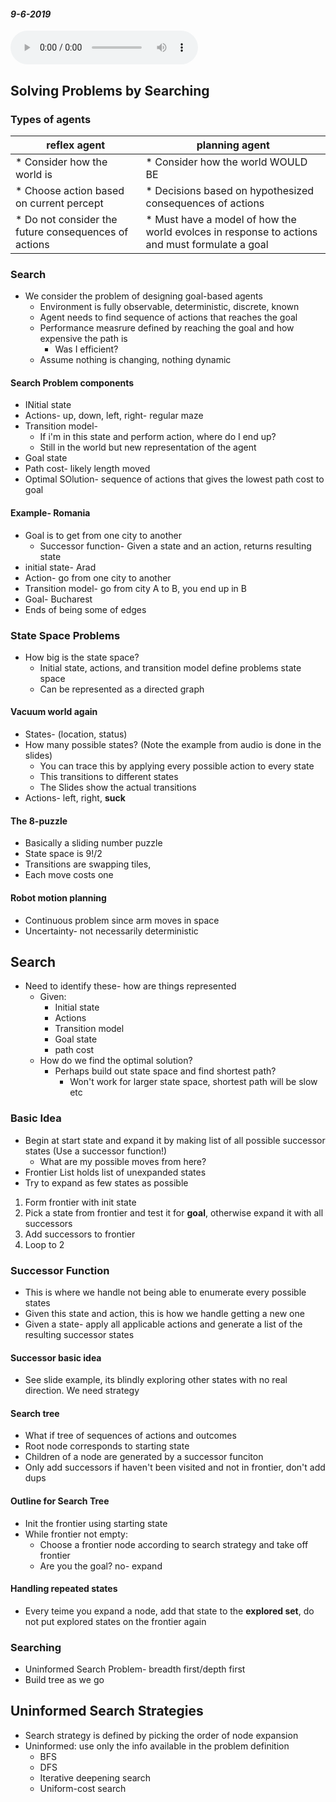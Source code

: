 #### _9-6-2019_
<audio controls>
  <source src="/Audio/450-9-6-2019.mp3" type="audio/mpeg">
Your browser does not support the audio element. 
</audio>



## Solving Problems by Searching
### Types of agents
| reflex agent | planning agent |
| --- | --- | 
| * Consider how the world is | * Consider how the world WOULD BE |
| * Choose action based on current percept | * Decisions based on hypothesized consequences of actions | 
| * Do not consider the future consequences of actions | * Must have a model of how the world evolces in response to actions and must formulate a goal | 

### Search
* We consider the problem of designing goal-based agents    
    * Environment is fully observable, deterministic, discrete, known 
    * Agent needs to find sequence of actions that reaches the goal
    * Performance measrure defined by reaching the goal and how expensive the path is
        * Was I efficient?
    * Assume nothing is changing, nothing dynamic
#### Search Problem components
* INitial state
* Actions- up, down, left, right- regular maze 
* Transition model- 
    * If i'm in this state and perform action, where do I end up? 
    * Still in the world but new representation of the agent 
* Goal state
* Path cost- likely length moved 
* Optimal SOlution- sequence of actions that gives the lowest path cost to goal 

#### Example- Romania
* Goal is to get from one city to another
    * Successor function- Given a state and an action, returns resulting state
* initial state- Arad
* Action- go from one city to another
* Transition model- go from city A to B, you end up in B
* Goal- Bucharest
* Ends of being some of edges

### State Space Problems
* How big is the state space? 
    * Initial state, actions, and transition model define problems state space
    * Can be represented as a directed graph
#### Vacuum world again
* States- (location, status) 
* How many possible states? (Note the example from audio is done in the slides)
    * You can trace this by applying every possible action to every state
    * This transitions to different states
    * The Slides show the actual transitions 
* Actions- left, right, **suck**

#### The 8-puzzle
* Basically a sliding number puzzle
* State space is 9!/2
* Transitions are swapping tiles, 
* Each move costs one 
#### Robot motion planning
* Continuous problem since arm moves in space
* Uncertainty- not necessarily deterministic

## Search
* Need to identify these- how are things represented
    * Given:
        * Initial state
        * Actions
        * Transition model
        * Goal state
        * path cost
    * How do we find the optimal solution? 
        * Perhaps build out state space and find shortest path?
            * Won't work for larger state space, shortest path will be slow etc
### Basic Idea
* Begin at start state and expand it by making list of all possible successor states (Use a successor function!)
    * What are my possible moves from here? 
* Frontier List holds list of unexpanded states
* Try to expand as few states as possible

1. Form frontier with init state
2. Pick a state from frontier and test it for **goal**, otherwise expand it with all successors
3. Add successors to frontier   
4. Loop to 2

### Successor Function
* This is where we handle not being able to enumerate every possible states
* Given this state and action, this is how we handle getting a new one
* Given a state- apply all applicable actions and generate a list of the resulting successor states

#### Successor basic idea
* See slide example, its blindly exploring other states with no real direction. We need strategy
#### Search tree
* What if tree of sequences of actions and outcomes
* Root node corresponds to starting state
* Children of a node are generated by a successor funciton
* Only add successors if haven't been visited and not in frontier, don't add dups 

#### Outline for Search Tree
* Init the frontier using starting state
* While frontier not empty:
    * Choose a frontier node according to search strategy and take off frontier
    * Are you the goal? no- expand
#### Handling repeated states
* Every teime you expand a node, add that state to the **explored set**, do not put explored states on the frontier again

### Searching 
* Uninformed Search Problem- breadth first/depth first
* Build tree as we go

## Uninformed Search Strategies
* Search strategy is defined by picking the order of node expansion
* Uninformed: use only the info available in the problem definition
    * BFS
    * DFS
    * Iterative deepening search
    * Uniform-cost search


